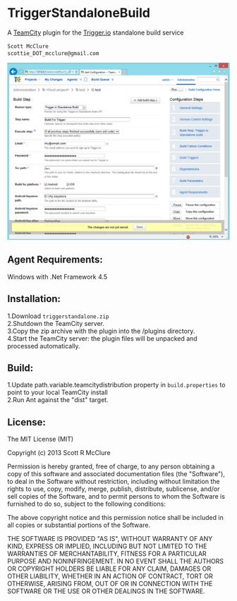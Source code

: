TriggerStandaloneBuild
======================
A [TeamCity](http://www.jetbrains.com/teamcity/ "TeamCity") plugin for the [Trigger.io](http://www.trigger.io "Trigger.io") standalone build service

    Scott McClure
    scottie_DOT_mcclure@gmail.com
    
![Screenshot png](https://github.com/scottiemc7/TriggerStandaloneBuild/raw/master/Screenshot.png "Standalone Build Runner")

## Agent Requirements:
Windows with .Net Framework 4.5

## Installation:
1.Download `triggerstandalone.zip`  
2.Shutdown the TeamCity server.  
3.Copy the zip archive with the plugin into the <TeamCity Data Directory>/plugins directory.  
4.Start the TeamCity server: the plugin files will be unpacked and processed automatically.  

## Build:
1.Update path.variable.teamcitydistribution property in `build.properties` to point to your local TeamCity install  
2.Run Ant against the "dist" target.

## License:
The MIT License (MIT)

Copyright (c) 2013 Scott R McClure

Permission is hereby granted, free of charge, to any person obtaining a copy of
this software and associated documentation files (the "Software"), to deal in
the Software without restriction, including without limitation the rights to
use, copy, modify, merge, publish, distribute, sublicense, and/or sell copies of
the Software, and to permit persons to whom the Software is furnished to do so,
subject to the following conditions:

The above copyright notice and this permission notice shall be included in all
copies or substantial portions of the Software.

THE SOFTWARE IS PROVIDED "AS IS", WITHOUT WARRANTY OF ANY KIND, EXPRESS OR
IMPLIED, INCLUDING BUT NOT LIMITED TO THE WARRANTIES OF MERCHANTABILITY, FITNESS
FOR A PARTICULAR PURPOSE AND NONINFRINGEMENT. IN NO EVENT SHALL THE AUTHORS OR
COPYRIGHT HOLDERS BE LIABLE FOR ANY CLAIM, DAMAGES OR OTHER LIABILITY, WHETHER
IN AN ACTION OF CONTRACT, TORT OR OTHERWISE, ARISING FROM, OUT OF OR IN
CONNECTION WITH THE SOFTWARE OR THE USE OR OTHER DEALINGS IN THE SOFTWARE.

        
          
	


